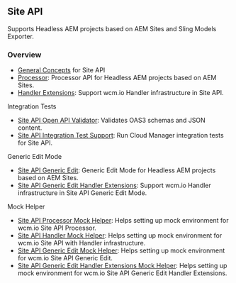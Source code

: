 ## Site API

Supports Headless AEM projects based on AEM Sites and Sling Models Exporter.

### Overview

* [General Concepts][general-concepts] for Site API
* [Processor](processor/): Processor API for Headless AEM projects based on AEM Sites.
* [Handler Extensions](handler/): Support wcm.io Handler infrastructure in Site API.

Integration Tests

* [Site API Open API Validator](openapi-validator/): Validates OAS3 schemas and JSON content.
* [Site API Integration Test Support](integration-test-support/): Run Cloud Manager integration tests for Site API.

Generic Edit Mode

* [Site API Generic Edit](generic-edit/): Generic Edit Mode for Headless AEM projects based on AEM Sites.
* [Site API Generic Edit Handler Extensions](generic-edit/handler/): Support wcm.io Handler infrastructure in Site API Generic Edit Mode.

Mock Helper

* [Site API Processor Mock Helper](https://wcm.io/testing/wcm-io-mock/site-api/processor/): Helps setting up mock environment for wcm.io Site API Processor.
* [Site API Handler Mock Helper](https://wcm.io/testing/wcm-io-mock/site-api/handler/): Helps setting up mock environment for wcm.io Site API with Handler infrastructure.
* [Site API Generic Edit Mock Helper](https://wcm.io/testing/wcm-io-mock/site-api/generic-edit/): Helps setting up mock environment for wcm.io Site API Generic Edit.
* [Site API Generic Edit Handler Extensions Mock Helper](https://wcm.io/testing/wcm-io-mock/site-api/generic-edit/handler/): Helps setting up mock environment for wcm.io Site API Generic Edit Handler Extensions.


[general-concepts]: general-concepts.html
